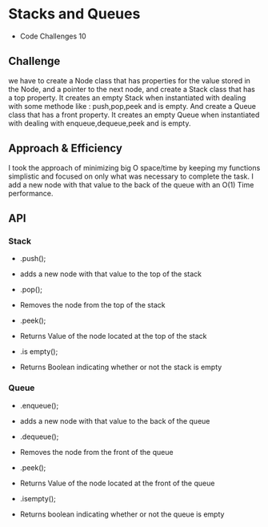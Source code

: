 # Stacks and Queues

+ Code Challenges 10


## Challenge

we have to create a Node class that has properties for the value stored in the Node, and a pointer to the next node, and create a Stack class that has a top property. It creates an empty Stack when instantiated with dealing with some methode like : push,pop,peek and is empty.
And create a Queue class that has a front property. It creates an empty Queue when instantiated with dealing with enqueue,dequeue,peek and is empty.

## Approach & Efficiency

I took the approach of minimizing big O space/time by keeping my functions simplistic and focused on only what was necessary to complete the task.
I add a new node with that value to the back of the queue with an O(1) Time performance.

## API

### Stack 

- .push();
 - adds a new node with that value to the top of the stack 

 - .pop();
 - Removes the node from the top of the stack

 - .peek();
 - Returns Value of the node located at the top of the stack

 - .is empty();
 - Returns Boolean indicating whether or not the stack is empty

 ### Queue

- .enqueue();
 - adds a new node with that value to the back of the queue

- .dequeue();
 - Removes the node from the front of the queue

- .peek();
 - Returns Value of the node located at the front of the queue

- .isempty();
 - Returns boolean indicating whether or not the queue is empty
